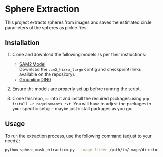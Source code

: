 # Sphere Extraction

This project extracts spheres from images and saves the estimated circle parameters of the spheres as pickle files.

## Installation

1. Clone and download the following models as per their instructions:
   - [SAM2 Model](https://github.com/facebookresearch/sam2)  
     Download the `sam2_hiera_large` config and checkpoint (links available on the repository).
   - [GroundingDINO](https://github.com/IDEA-Research/GroundingDINO)  

2. Ensure the models are properly set up before running the script.

3. Clone this repo, ```cd``` into it and install the required packages using ```pip install -r requirements.txt```. You will have to adjust the packages to your specific setup - maybe just install packages as you go.

## Usage

To run the extraction process, use the following command (adjust to your needs):

```bash
python sphere_mask_extraction.py --image-folder /path/to/image/directory --output-folder /path/to/output/directory --padding 0 --num-spheres 18
```
